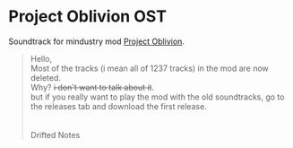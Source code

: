 # Project Oblivion OST

Soundtrack for mindustry mod [Project Oblivion](https://github.com/uujuju1/project-oblivion).

> Hello,<br>
> Most of the tracks (i mean all of 1237 tracks) in the mod are now deleted.<br>
> Why? ~~i don't want to talk about it~~.<br>
> but if you really want to play the mod with the old soundtracks, go to the releases tab and download the first release.<br>
<br><br>Drifted Notes
